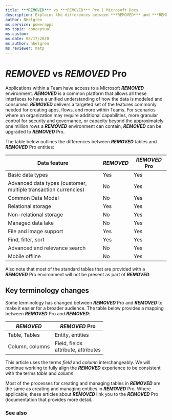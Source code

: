 ```yaml
---
title: ***REMOVED*** vs ***REMOVED*** Pro | Microsoft Docs
description: Explains the differences between ***REMOVED*** and ***REMOVED*** Pro.
author: NHelgren
ms.service: powerapps
ms.topic: conceptual
ms.custom: 
ms.date: 08/17/2020
ms.author: nhelgren
ms.reviewer: matp
---
```


# ***REMOVED*** vs ***REMOVED*** Pro

Applications within a Team have access to a Microsoft ***REMOVED*** environment.  ***REMOVED*** is a common platform that allows all these interfaces to have a unified understanding of how the data is modeled and consumed. ***REMOVED*** delivers a targeted set of the features commonly needed for creating apps, flows, and more within Teams. For scenarios where an organization may require additional capabilities, more granular control for security and governance, or capacity beyond the approximately one million rows a ***REMOVED*** environment can contain, ***REMOVED*** can be upgraded to ***REMOVED*** Pro. 

The table below outlines the differences between ***REMOVED*** tables and ***REMOVED*** Pro entities: 

|Data feature  |***REMOVED***  |***REMOVED*** Pro  |
|---------|---------|---------|
|Basic data types     |  Yes       |  Yes       |
|Advanced data types​ (customer, multiple transaction currencies)      |  No       |  Yes       |
|Common Data Model    |  No       |  Yes       |
|Relational storage      | Yes       |  Yes       |
|Non-relational​ storage     |  No       |  Yes       |
|Managed data lake​      |  No       | Yes        |
|File and image support     | Yes        |  Yes       |
|Find, filter, sort     |   Yes      |  Yes       |
|Advanced and relevance search​      |   No      | Yes        |
|Mobile offline     |  No       |  Yes       |

Also note that most of the standard tables that are provided with a ***REMOVED*** Pro environment will not be present as part of ***REMOVED***.

## Key terminology changes

Some terminology has changed between ***REMOVED*** Pro and ***REMOVED*** to make it easier for a broader audience. The table below provides a mapping between ***REMOVED*** Pro and ***REMOVED***:


|***REMOVED***  |***REMOVED*** Pro  |
|---------|---------|
|Table, Tables     | Entity, entities        |
|Column, columns     |  Field, fields <br /> attribute, attributes       |

This article uses the terms *field* and *column* interchangeably. We will continue working to fully align the ***REMOVED*** experience to be consistent with the terms *table* and *column*. 

Most of the processes for creating and managing tables in ***REMOVED*** are the same as creating and managing entities in ***REMOVED*** Pro. Where applicable, these articles about ***REMOVED*** link you to the ***REMOVED*** Pro documentation that provides more detail.  

### See also

